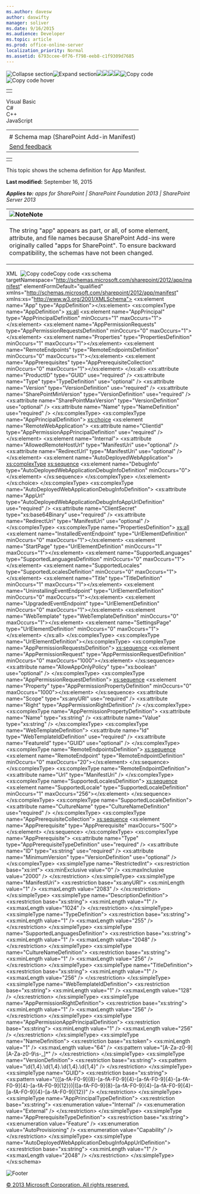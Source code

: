 ```yaml
---
ms.author: davesw
author: daswifty
manager: soliver
ms.date: 9/16/2015
ms.audience: Developer
ms.topic: article
ms.prod: office-online-server
localization_priority: Normal
ms.assetid: 6793ccee-0f76-f798-eeb8-c1f9309d7685
---
```


![Collapse
section](../icons/collapse_all.gif "Collapse section")![Expand
section](../icons/expand_all.gif "Expand section")![](../icons/collapse_all.gif)![](../icons/expand_all.gif)![](../icons/dropdown.gif)![](../icons/dropdownHover.gif)![Copy
code](../icons/copycode.gif "Copy code")![Copy code
hover](../icons/copycodeHighlight.gif "Copy code hover")
<table>
<tbody>
<tr class="odd">
<td align="left"></td>
</tr>
</tbody>
</table>

Visual Basic  
C\#  
C++  
JavaScript  

<table>
<tbody>
<tr class="odd">
<td align="left"><span id="runningHeaderText"></span></td>
</tr>
<tr class="even">
<td align="left"># Schema map (SharePoint Add-in Manifest)</td>
</tr>
<tr class="odd">
<td align="left"><span id="headfeedbackarea" class="feedbackhead"><a href="javascript:SubmitFeedback(&#39;docthis@Microsoft.com&#39;,&#39;&#39;,&#39;&#39;,&#39;&#39;,&#39;1.0.18082.1225&#39;,&#39;%0\dThank%20you%20for%20your%20feedback.%20The%20developer%20writing%20teams%20use%20your%20feedback%20to%20improve%20documentation.%20While%20we%20are%20reviewing%20your%20feedback,%20we%20may%20send%20you%20e-mail%20to%20ask%20for%20clarification%20or%20feedback%20on%20a%20solution.%20We%20do%20not%20use%20your%20e-mail%20address%20for%20any%20other%20purpose%20and%20we%20delete%20it%20after%20we%20finish%20our%20review.%0\AFor%20further%20information%20about%20the%20privacy%20policies%20of%20Microsoft,%20please%20see%20http://privacy.microsoft.com/en-us/default.aspx.%0\A%0\d&#39;,&#39;Customer%20feedback&#39;);">Send feedback</a></span></td>
</tr>
</tbody>
</table>

<table>
<colgroup>
<col width="100%" />
</colgroup>
<tbody>
<tr class="odd">
<td align="left"></td>
</tr>
</tbody>
</table>

This topic shows the schema definition for <span class="keyword">App
Manifest</span>.

**Last modified:** September 16, 2015

***Applies to:** apps for SharePoint | SharePoint Foundation 2013 |
SharePoint Server 2013*

<table>
<colgroup>
<col width="100%" />
</colgroup>
<thead>
<tr class="header">
<th align="left"><img src="../icons/alert_note.gif" title="Note" alt="Note" /><strong>Note</strong></th>
</tr>
</thead>
<tbody>
<tr class="odd">
<td align="left"><p>The string &quot;app&quot; appears as part, or all, of some element, attribute, and file names because SharePoint Add-ins were originally called &quot;apps for SharePoint&quot;. To ensure backward compatibility, the schemas have not been changed.</p></td>
</tr>
</tbody>
</table>

<span codelanguage="xmlLang"></span>
XML 
<span class="copyCode" onclick="CopyCode(this)"
onkeypress="CopyCode_CheckKey(this, event)"
onmouseover="ChangeCopyCodeIcon(this)"
onmouseout="ChangeCopyCodeIcon(this)" tabindex="0">![Copy
code](../icons/copycode.gif "Copy code")Copy code</span>
    <xs:schema targetNamespace="http://schemas.microsoft.com/sharepoint/2012/app/manifest" elementFormDefault="qualified" xmlns="http://schemas.microsoft.com/sharepoint/2012/app/manifest" xmlns:xs="http://www.w3.org/2001/XMLSchema">
        <xs:element name="App" type="AppDefinition"></xs:element>
        <xs:complexType name="AppDefinition">
            <xs:all>
                <xs:element name="AppPrincipal" type="AppPrincipalDefinition" minOccurs="1" maxOccurs="1"></xs:element>
                <xs:element name="AppPermissionRequests" type="AppPermissionRequestsDefinition" minOccurs="0" maxOccurs="1"></xs:element>
                <xs:element name="Properties" type="PropertiesDefinition" minOccurs="1" maxOccurs="1"></xs:element>
                <xs:element name="RemoteEndpoints" type="RemoteEndpointsDefinition" minOccurs="0" maxOccurs="1"></xs:element>
                <xs:element name="AppPrerequisites" type="AppPrerequisiteCollection" minOccurs="0" maxOccurs="1"></xs:element>
            </xs:all>
            <xs:attribute name="ProductID" type="GUID" use="required" />
            <xs:attribute name="Type" type="TypeDefinition" use="optional" />
            <xs:attribute name="Version" type="VersionDefinition" use="required" />
            <xs:attribute name="SharePointMinVersion" type="VersionDefinition" use="required" />
            <xs:attribute name="SharePointMaxVersion" type="VersionDefinition" use="optional" />
            <xs:attribute name="Name" type="NameDefinition" use="required" />
        </xs:complexType>
        <xs:complexType name="AppPrincipalDefinition">
            <xs:choice>
                <xs:element name="RemoteWebApplication">
                    <xs:attribute name="ClientId" type="AppPermissionAppPrincipalDefinition" use="required" />
                </xs:element>
                <xs:element name="Internal">
                    <xs:attribute name="AllowedRemoteHostUrl" type="ManifestUri" use="optional" />
                    <xs:attribute name="RedirectUrl" type="ManifestUri" use="optional" />
                </xs:element>
                <xs:element name="AutoDeployedWebApplication">
                    <xs:complexType>
                        <xs:sequence>
                            <xs:element name="DebugInfo" type="AutoDeployedWebApplicationDebugInfoDefinition" minOccurs="0"></xs:element>
                        </xs:sequence>
                    </xs:complexType>
                </xs:element>
            </xs:choice>
        </xs:complexType>
        <xs:complexType name="AutoDeployedWebApplicationDebugInfoDefinition">
            <xs:attribute name="AppUrl" type="AutoDeployedWebApplicationDebugInfoAppUrlDefinition" use="required" />
            <xs:attribute name="ClientSecret" type="xs:base64Binary" use="required" />
            <xs:attribute name="RedirectUri" type="ManifestUri" use="optional" />
        </xs:complexType>
        <xs:complexType name="PropertiesDefinition">
            <xs:all>
                <xs:element name="InstalledEventEndpoint" type="UrlElementDefinition" minOccurs="0" maxOccurs="1"></xs:element>
                <xs:element name="StartPage" type="UrlElementDefinition" minOccurs="1" maxOccurs="1"></xs:element>
                <xs:element name="SupportedLanguages" type="SupportedLanguagesDefinition" minOccurs="0" maxOccurs="1"></xs:element>
                <xs:element name="SupportedLocales" type="SupportedLocalesDefinition" minOccurs="0" maxOccurs="1"></xs:element>
                <xs:element name="Title" type="TitleDefinition" minOccurs="1" maxOccurs="1"></xs:element>
                <xs:element name="UninstallingEventEndpoint" type="UrlElementDefinition" minOccurs="0" maxOccurs="1"></xs:element>
                <xs:element name="UpgradedEventEndpoint" type="UrlElementDefinition" minOccurs="0" maxOccurs="1"></xs:element>
                <xs:element name="WebTemplate" type="WebTemplateDefinition" minOccurs="0" maxOccurs="1"></xs:element>
                <xs:element name="SettingsPage" type="UrlElementDefinition" minOccurs="0" maxOccurs="1"></xs:element>
            </xs:all>
        </xs:complexType>
        <xs:complexType name="UrlElementDefinition"></xs:complexType>
        <xs:complexType name="AppPermissionRequestsDefinition">
            <xs:sequence>
                <xs:element name="AppPermissionRequest" type="AppPermissionRequestDefinition" minOccurs="0" maxOccurs="1000"></xs:element>
            </xs:sequence>
            <xs:attribute name="AllowAppOnlyPolicy" type="xs:boolean" use="optional" />
        </xs:complexType>
        <xs:complexType name="AppPermissionRequestDefinition">
            <xs:sequence>
                <xs:element name="Property" type="AppPermissionPropertyDefinition" minOccurs="0" maxOccurs="1000"></xs:element>
            </xs:sequence>
            <xs:attribute name="Scope" type="xs:anyURI" use="required" />
            <xs:attribute name="Right" type="AppPermissionRightDefinition" />
        </xs:complexType>
        <xs:complexType name="AppPermissionPropertyDefinition">
            <xs:attribute name="Name" type="xs:string" />
            <xs:attribute name="Value" type="xs:string" />
        </xs:complexType>
        <xs:complexType name="WebTemplateDefinition">
            <xs:attribute name="Id" type="WebTemplateIdDefinition" use="required" />
            <xs:attribute name="FeatureId" type="GUID" use="optional" />
        </xs:complexType>
        <xs:complexType name="RemoteEndpointsDefinition">
            <xs:sequence>
                <xs:element name="RemoteEndpoint" type="RemoteEndpointDefinition" minOccurs="0" maxOccurs="20"></xs:element>
            </xs:sequence>
        </xs:complexType>
        <xs:complexType name="RemoteEndpointDefinition">
            <xs:attribute name="Url" type="ManifestUri" />
        </xs:complexType>
        <xs:complexType name="SupportedLocalesDefinition">
            <xs:sequence>
                <xs:element name="SupportedLocale" type="SupportedLocaleDefinition" minOccurs="1" maxOccurs="256"></xs:element>
            </xs:sequence>
        </xs:complexType>
        <xs:complexType name="SupportedLocaleDefinition">
            <xs:attribute name="CultureName" type="CultureNameDefinition" use="required" />
        </xs:complexType>
        <xs:complexType name="AppPrerequisiteCollection">
            <xs:sequence>
                <xs:element name="AppPrerequisite" type="AppPrerequisite" maxOccurs="500"></xs:element>
            </xs:sequence>
        </xs:complexType>
        <xs:complexType name="AppPrerequisite">
            <xs:attribute name="Type" type="AppPrerequisiteTypeDefinition" use="required" />
            <xs:attribute name="ID" type="xs:string" use="required" />
            <xs:attribute name="MinimumVersion" type="VersionDefinition" use="optional" />
        </xs:complexType>
        <xs:simpleType name="RestrictedInt">
            <xs:restriction base="xs:int">
                <xs:minExclusive value="0" />
                <xs:maxInclusive value="2000" />
            </xs:restriction>
        </xs:simpleType>
        <xs:simpleType name="ManifestUri">
            <xs:restriction base="xs:anyURI">
                <xs:minLength value="1" />
                <xs:maxLength value="2083" />
            </xs:restriction>
        </xs:simpleType>
        <xs:simpleType name="DescriptionDefinition">
            <xs:restriction base="xs:string">
                <xs:minLength value="1" />
                <xs:maxLength value="1024" />
            </xs:restriction>
        </xs:simpleType>
        <xs:simpleType name="TypeDefinition">
            <xs:restriction base="xs:string">
                <xs:minLength value="1" />
                <xs:maxLength value="255" />
            </xs:restriction>
        </xs:simpleType>
        <xs:simpleType name="SupportedLanguagesDefinition">
            <xs:restriction base="xs:string">
                <xs:minLength value="1" />
                <xs:maxLength value="2048" />
            </xs:restriction>
        </xs:simpleType>
        <xs:simpleType name="CultureNameDefinition">
            <xs:restriction base="xs:string">
                <xs:minLength value="1" />
                <xs:maxLength value="256" />
            </xs:restriction>
        </xs:simpleType>
        <xs:simpleType name="TitleDefinition">
            <xs:restriction base="xs:string">
                <xs:minLength value="1" />
                <xs:maxLength value="256" />
            </xs:restriction>
        </xs:simpleType>
        <xs:simpleType name="WebTemplateIdDefinition">
            <xs:restriction base="xs:string">
                <xs:minLength value="1" />
                <xs:maxLength value="128" />
            </xs:restriction>
        </xs:simpleType>
        <xs:simpleType name="AppPermissionRightDefinition">
            <xs:restriction base="xs:string">
                <xs:minLength value="1" />
                <xs:maxLength value="256" />
            </xs:restriction>
        </xs:simpleType>
        <xs:simpleType name="AppPermissionAppPrincipalDefinition">
            <xs:restriction base="xs:string">
                <xs:minLength value="1" />
                <xs:maxLength value="256" />
            </xs:restriction>
        </xs:simpleType>
        <xs:simpleType name="NameDefinition">
            <xs:restriction base="xs:token">
                <xs:minLength value="1" />
                <xs:maxLength value="64" />
                <xs:pattern value="[A-Za-z0-9][A-Za-z0-9\s-_]*" />
            </xs:restriction>
        </xs:simpleType>
        <xs:simpleType name="VersionDefinition">
            <xs:restriction base="xs:string">
                <xs:pattern value="\d{1,4}\.\d{1,4}\.\d{1,4}\.\d{1,4}" />
            </xs:restriction>
        </xs:simpleType>
        <xs:simpleType name="GUID">
            <xs:restriction base="xs:string">
                <xs:pattern value="(\{[a-fA-F0-9]{8}-[a-fA-F0-9]{4}-[a-fA-F0-9]{4}-[a-fA-F0-9]{4}-[a-fA-F0-9]{12}\})|([a-fA-F0-9]{8}-[a-fA-F0-9]{4}-[a-fA-F0-9]{4}-[a-fA-F0-9]{4}-[a-fA-F0-9]{12})" />
            </xs:restriction>
        </xs:simpleType>
        <xs:simpleType name="AppPrincipalTypeDefinition">
            <xs:restriction base="xs:string">
                <xs:enumeration value="Internal" />
                <xs:enumeration value="External" />
            </xs:restriction>
        </xs:simpleType>
        <xs:simpleType name="AppPrerequisiteTypeDefinition">
            <xs:restriction base="xs:string">
                <xs:enumeration value="Feature" />
                <xs:enumeration value="AutoProvisioning" />
                <xs:enumeration value="Capability" />
            </xs:restriction>
        </xs:simpleType>
        <xs:simpleType name="AutoDeployedWebApplicationDebugInfoAppUrlDefinition">
            <xs:restriction base="xs:string">
                <xs:minLength value="1" />
                <xs:maxLength value="2048" />
            </xs:restriction>
        </xs:simpleType>
    </xs:schema>

![Footer](../icons/footer.gif "Footer")

[© 2013 Microsoft Corporation. All rights
reserved.](office-2013-documentation-copyright-notice.htm)



